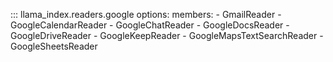 ::: llama_index.readers.google
options:
members: - GmailReader - GoogleCalendarReader - GoogleChatReader - GoogleDocsReader - GoogleDriveReader - GoogleKeepReader - GoogleMapsTextSearchReader - GoogleSheetsReader
